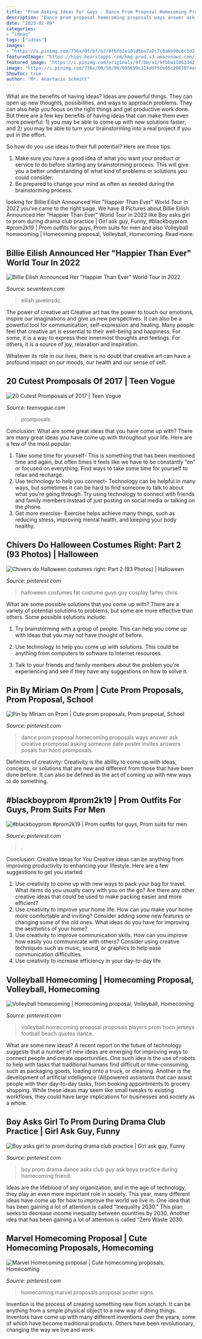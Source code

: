 ```yaml
---
title: "Prom Asking Ideas For Guys - Dance Prom Proposal Homecoming Proposals Ways Answer Ask Creative Promposal Asking Someone Date Poster Invites Answers Posals Fun Hoco Promposals"
description: "Dance prom proposal homecoming proposals ways answer ask creative promposal asking someone date poster invites answers posals fun hoco promposals"
date: "2023-02-09"
categories:
- "ideas"
tags: ["ideas"]
images:
- "https://i.pinimg.com/736x/0f/bf/b2/0fbfb2e101d5ba7a2c7c0a6b90c6c5d2--volleyball-jerseys-beach-volleyball.jpg"
featuredImage: "https://hips.hearstapps.com/hmg-prod.s3.amazonaws.com/images/187972115-517301622624752-7643973660317328613-n-1621621930.jpg?crop=0.847xw:0.423xh;0.0521xw,0.0195xh&amp;resize=1200:*"
featured_image: "https://i.pinimg.com/originals/9f/bb/a1/9fbba110533421cfe382d5369ecd76fd.jpg"
image: "https://i.pinimg.com/736x/00/56/99/005699c314ddf5ce05c20678f4ec8bb5--dance-proposal-proposal-ideas.jpg"
ShowToc: true
author: "Mr. Anastacio Schmitt"
---
```



What are the benefits of having ideas?
Ideas are powerful things. They can open up new thoughts, possibilities, and ways to approach problems. They can also help you focus on the right things and get productive work done.
But there are a few key benefits of having ideas that can make them even more powerful: 1) you may be able to come up with new solutions faster; and 2) you may be able to turn your brainstorming into a real project if you put in the effort.

So how do you use ideas to their full potential? Here are three tips: 
1) Make sure you have a good idea of what you want your product or service to do before starting any brainstorming process. This will give you a better understanding of what kind of problems or solutions you could consider. 
2) Be prepared to change your mind as often as needed during the brainstorming process.

	

		
looking for Billie Eilish Announced Her &quot;Happier Than Ever&quot; World Tour in 2022 you've came to the right page. We have 8 Pictures about Billie Eilish Announced Her &quot;Happier Than Ever&quot; World Tour in 2022 like Boy asks girl to prom during drama club practice | Girl ask guy, Funny, #blackboyprom #prom2k19 | Prom outfits for guys, Prom suits for men and also Volleyball homecoming | Homecoming proposal, Volleyball, Homecoming. Read more:
		
    
## Billie Eilish Announced Her &quot;Happier Than Ever&quot; World Tour In 2022

<img loading=lazy src="https://hips.hearstapps.com/hmg-prod.s3.amazonaws.com/images/187972115-517301622624752-7643973660317328613-n-1621621930.jpg?crop=0.847xw:0.423xh;0.0521xw,0.0195xh&amp;resize=1200:*" onerror="this.onerror=null;this.src='https://tse1.mm.bing.net/th?id=OIP.B7CSs4r6lw7yqwRH_1s_wQHaDs&amp;pid=15.1';" alt="Billie Eilish Announced Her &quot;Happier Than Ever&quot; World Tour in 2022">

_Source: seventeen.com_

>eilish javelinsdc. 

	

The power of creative art
Creative art has the power to touch our emotions, inspire our imaginations and give us new perspectives. It can also be a powerful tool for communication, self-expression and healing.
Many people feel that creative art is essential to their well-being and happiness. For some, it is a way to express their innermost thoughts and feelings. For others, it is a source of joy, relaxation and inspiration.

Whatever its role in our lives, there is no doubt that creative art can have a profound impact on our moods, our health and our sense of self.

    
## 20 Cutest Promposals Of 2017 | Teen Vogue

<img loading=lazy src="https://assets.teenvogue.com/photos/58e568f20cf2625409ef9615/3:2/w_1200,h_630,c_limit/promposals-fb.jpg" onerror="this.onerror=null;this.src='https://tse4.mm.bing.net/th?id=OIP.zljh_FfxrhdMYdY198xs-wHaD4&amp;pid=15.1';" alt="20 Cutest Promposals of 2017 | Teen Vogue">

_Source: teenvogue.com_

>promposals. 

	

Conclusion: What are some great ideas that you have come up with?
There are many great ideas you have come up with throughout your life. Here are a few of the most popular: 
1. Take some time for yourself- This is something that has been mentioned time and again, but often times it feels like we have to be constantly “on” or focused on everything. Find ways to take some time for yourself to relax and recharge. 
2. Use technology to help you connect- Technology can be helpful in many ways, but sometimes it can be hard to find someone to talk to about what you’re going through. Try using technology to connect with friends and family members instead of just posting on social media or talking on the phone. 
3. Get more exercise- Exercise helps achieve many things, such as reducing stress, improving mental health, and keeping your body healthy.

    
## Chivers Do Halloween Costumes Right: Part 2 (93 Photos) | Halloween

<img loading=lazy src="https://i.pinimg.com/736x/70/39/33/7039338b38aa2bfd99411596b4c689a1--halloween-decorations-halloween-costumes.jpg" onerror="this.onerror=null;this.src='https://tse2.mm.bing.net/th?id=OIP.Sh4rydLhuVY_p5CvpTYK1wHaHa&amp;pid=15.1';" alt="Chivers do Halloween costumes right: Part 2 (93 Photos) | Halloween">

_Source: pinterest.com_

>halloween costumes fat costume guys guy cosplay farley chris. 

	

What are some possible solutions that you come up with?
There are a variety of potential solutions to problems, but some are more effective than others. Some possible solutions include:
1. Try brainstorming with a group of people. This can help you come up with ideas that you may not have thought of before.

2. Use technology to help you come up with solutions. This could be anything from computers to software to internet resources.

3. Talk to your friends and family members about the problem you're experiencing and see if they have any suggestions on how to solve it.

    
## Pin By Miriam On Prom | Cute Prom Proposals, Prom Proposal, School

<img loading=lazy src="https://i.pinimg.com/736x/00/56/99/005699c314ddf5ce05c20678f4ec8bb5--dance-proposal-proposal-ideas.jpg" onerror="this.onerror=null;this.src='https://tse2.mm.bing.net/th?id=OIP.FR9IBwWljAMyHMVBNH_69wHaJ6&amp;pid=15.1';" alt="Pin by Miriam on Prom | Cute prom proposals, Prom proposal, School">

_Source: pinterest.com_

>dance prom proposal homecoming proposals ways answer ask creative promposal asking someone date poster invites answers posals fun hoco promposals. 

	

Definition of creativity:
Creativity is the ability to come up with ideas, concepts, or solutions that are new and different from those that have been done before. It can also be defined as the act of coming up with new ways to do something.

    
## #blackboyprom #prom2k19 | Prom Outfits For Guys, Prom Suits For Men

<img loading=lazy src="https://i.pinimg.com/736x/ae/20/2b/ae202b4074c243dc7e9b891f105a41a4.jpg" onerror="this.onerror=null;this.src='https://tse2.mm.bing.net/th?id=OIP.2nN1MwUxSXmNHVMa683I3QHaJ4&amp;pid=15.1';" alt="#blackboyprom #prom2k19 | Prom outfits for guys, Prom suits for men">

_Source: pinterest.com_

>. 

	

Conclusion: Creative Ideas for You
Creative ideas can be anything from improving productivity to enhancing your lifestyle. Here are a few suggestions to get you started: 
1. Use creativity to come up with new ways to pack your bag for travel. What items do you usually carry with you on the go? Are there any other creative ideas that could be used to make packing easier and more efficient?
2. Use creativity to improve your home life. How can you make your home more comfortable and inviting? Consider adding some new features or changing some of the old ones. What ideas do you have for improving the aesthetics of your home? 
3. Use creativity to improve communication skills. How can you improve how easily you communicate with others? Consider using creative techniques such as music, sound, or graphics to help ease communication difficulties.
4. Use creativity to increase efficiency in your day-to-day life.

    
## Volleyball Homecoming | Homecoming Proposal, Volleyball, Homecoming

<img loading=lazy src="https://i.pinimg.com/736x/0f/bf/b2/0fbfb2e101d5ba7a2c7c0a6b90c6c5d2--volleyball-jerseys-beach-volleyball.jpg" onerror="this.onerror=null;this.src='https://tse3.mm.bing.net/th?id=OIP.PV0cOgyiuUkkO2TKQwahmAAAAA&amp;pid=15.1';" alt="Volleyball homecoming | Homecoming proposal, Volleyball, Homecoming">

_Source: pinterest.com_

>volleyball homecoming proposal proposals players prom hoco jerseys football beach quotes dance. 

	

What are some new ideas?
A recent report on the future of technology suggests that a number of new ideas are emerging for improving ways to connect people and create opportunities. One such idea is the use of robots to help with tasks that traditional humans find difficult or time-consuming, such as packaging goods, loading onto a truck, or cleaning. Another is the development of artificial intelligence (AI)powered assistants that can assist people with their day-to-day tasks, from booking appointments to grocery shopping. While these ideas may seem like small tweaks to existing workflows, they could have large implications for businesses and society as a whole.

    
## Boy Asks Girl To Prom During Drama Club Practice | Girl Ask Guy, Funny

<img loading=lazy src="https://i.pinimg.com/736x/f6/66/a5/f666a5388cfa502a4eb09f43618a4527--video-boy-prom-proposal.jpg" onerror="this.onerror=null;this.src='https://tse4.mm.bing.net/th?id=OIP.fz5XLOQ-qHl9uupS-jn8cQHaNE&amp;pid=15.1';" alt="Boy asks girl to prom during drama club practice | Girl ask guy, Funny">

_Source: pinterest.com_

>boy prom drama dance asks club guy ask boys practice during homecoming friend. 

	

Ideas are the lifeblood of any organization, and in the age of technology, they play an even more important role in society. This year, many different ideas have come up for how to improve the world we live in. One idea that has been gaining a lot of attention is called “Inequality 2030.” This plan seeks to decrease income inequality between countries by 2030. Another idea that has been gaining a lot of attention is called “Zero Waste 2030.

    
## Marvel Homecoming Proposal | Cute Homecoming Proposals, Homecoming

<img loading=lazy src="https://i.pinimg.com/originals/9f/bb/a1/9fbba110533421cfe382d5369ecd76fd.jpg" onerror="this.onerror=null;this.src='https://tse3.mm.bing.net/th?id=OIP.YikZkKPULDlEXhCM7UYFugHaJ4&amp;pid=15.1';" alt="Marvel Homecoming proposal | Cute homecoming proposals, Homecoming">

_Source: pinterest.com_

>homecoming marvel proposals proposal poster signs. 

	

Invention is the process of creating something new from scratch. It can be anything from a simple physical object to a new way of doing things. Inventors have come up with many different inventions over the years, some of which have become traditional products. Others have been revolutionary, changing the way we live and work.

